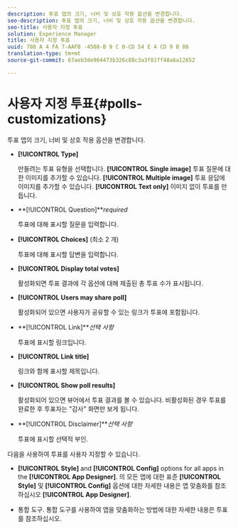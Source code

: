 ```yaml
---
description: 투표 앱의 크기, 너비 및 상호 작용 옵션을 변경합니다.
seo-description: 투표 앱의 크기, 너비 및 상호 작용 옵션을 변경합니다.
seo-title: 사용자 지정 투표
solution: Experience Manager
title: 사용자 지정 투표
uuid: 788 A 4 FA 7-AAFB -4508-B 9 C 0-CD 54 E 4 CD 9 B 86
translation-type: tm+mt
source-git-commit: 67aeb3de964473b326c88c3a3f81ff48a6a12652

---
```



# 사용자 지정 투표{#polls-customizations}

투표 앱의 크기, 너비 및 상호 작용 옵션을 변경합니다.



* **[!UICONTROL Type]**

   만들려는 투표 유형을 선택합니다. **[!UICONTROL Single image]** 투표 질문에 대한 이미지를 추가할 수 있습니다. **[!UICONTROL Multiple image]** 투표 응답에 이미지를 추가할 수 있습니다. **[!UICONTROL Text only]** 이미지 없이 투표를 만듭니다.

* **[!UICONTROL Question]***required*

   투표에 대해 표시할 질문을 입력합니다.

* **[!UICONTROL Choices]** (최소 2 개)

   투표에 대해 표시할 답변을 입력합니다.

* **[!UICONTROL Display total votes]**

   활성화되면 투표 결과에 각 옵션에 대해 제출된 총 투표 수가 표시됩니다.

* **[!UICONTROL Users may share poll]**

   활성화되어 있으면 사용자가 공유할 수 있는 링크가 투표에 포함됩니다.

* **[!UICONTROL Link]***선택 사항*

   투표에 표시할 링크입니다.

* **[!UICONTROL Link title]**

   링크와 함께 표시할 제목입니다.

* **[!UICONTROL Show poll results]**

   활성화되어 있으면 뷰어에서 투표 결과를 볼 수 있습니다. 비활성화된 경우 투표를 완료한 후 투표자는 "감사" 화면만 보게 됩니다.

* **[!UICONTROL Disclaimer]***선택 사항*

   투표에 표시할 선택적 부인.

다음을 사용하여 투표를 사용자 지정할 수 있습니다.

* **[!UICONTROL Style]** and **[!UICONTROL Config]** options for all apps in the **[!UICONTROL App Designer]**. 의 모든 앱에 대한 표준 **[!UICONTROL Style]** 및 **[!UICONTROL Config]** 옵션에 대한 자세한 내용은 앱 맞춤화를 참조하십시오 **[!UICONTROL App Designer]**.

* 통합 도구. 통합 도구를 사용하여 앱을 맞춤화하는 방법에 대한 자세한 내용은 투표를 참조하십시오.

